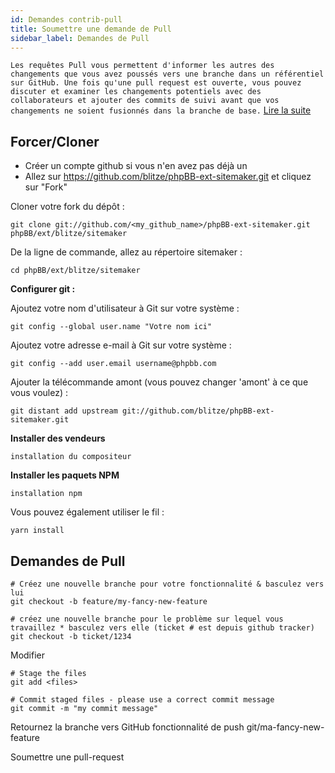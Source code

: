 ```yaml
---
id: Demandes contrib-pull
title: Soumettre une demande de Pull
sidebar_label: Demandes de Pull
---
```


`Les requêtes Pull vous permettent d'informer les autres des changements que vous avez poussés vers une branche dans un référentiel sur GitHub. Une fois qu'une pull request est ouverte, vous pouvez discuter et examiner les changements potentiels avec des collaborateurs et ajouter des commits de suivi avant que vos changements ne soient fusionnés dans la branche de base.` [Lire la suite](https://help.github.com/articles/about-pull-requests/)

## Forcer/Cloner

* Créer un compte github si vous n'en avez pas déjà un
* Allez sur https://github.com/blitze/phpBB-ext-sitemaker.git et cliquez sur "Fork"

Cloner votre fork du dépôt :

    git clone git://github.com/<my_github_name>/phpBB-ext-sitemaker.git phpBB/ext/blitze/sitemaker
    

De la ligne de commande, allez au répertoire sitemaker :

    cd phpBB/ext/blitze/sitemaker
    

**Configurer git :**

Ajoutez votre nom d'utilisateur à Git sur votre système :

    git config --global user.name "Votre nom ici"
    

Ajoutez votre adresse e-mail à Git sur votre système :

    git config --add user.email username@phpbb.com
    

Ajouter la télécommande amont (vous pouvez changer 'amont' à ce que vous voulez) :

    git distant add upstream git://github.com/blitze/phpBB-ext-sitemaker.git
    

**Installer des vendeurs**

    installation du compositeur
    

**Installer les paquets NPM**

    installation npm
    

Vous pouvez également utiliser le fil [](https://yarnpkg.com):

    yarn install
    

## Demandes de Pull

    # Créez une nouvelle branche pour votre fonctionnalité & basculez vers lui
    git checkout -b feature/my-fancy-new-feature
    
    # créez une nouvelle branche pour le problème sur lequel vous travaillez * basculez vers elle (ticket # est depuis github tracker)
    git checkout -b ticket/1234
    

Modifier

    # Stage the files
    git add <files> 
    
    # Commit staged files - please use a correct commit message
    git commit -m "my commit message"
    

Retournez la branche vers GitHub fonctionnalité de push git/ma-fancy-new-feature

Soumettre une pull-request [](https://github.com/blitze/phpBB-ext-sitemaker/pulls)
